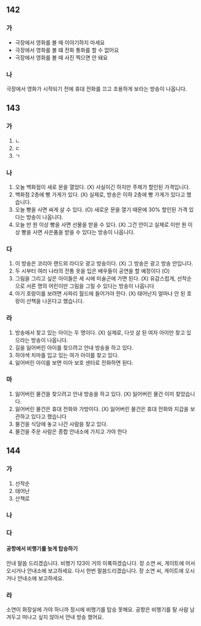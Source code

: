 ## 142
### 가
* 극장에서 영화를 볼 때 이야기하지 마세요
* 극장에서 영화를 볼 떄 전화 통화를 할 수 없어요
* 극장에서 영화를 볼 때 사진 찍으면 안 돼요
### 나
극장에서 영화가 시작되기 전에 휴대 전화를 끄고 조용하게 보라는 방송이 나옵니다.
## 143
### 가
1. ㄴ
2. ㄷ
3. ㄱ
### 나
1. 오늘 백화점이 새로 문을 열었다. 
	(X) 사실이긴 하지만 주제가 할인된 가격입니다.
2. 백화점 2층에 빵 가게가 있다. 
	(X) 실제로, 방송은 이하 2층에 빵 가게가 있다고 했습니다.
3. 오늘 빵을 사면 싸게 살 수 있다. 
	(O) 새로운 문을 열기 때문에 30% 할인된 가격 있다는 방송이 나옵니다. 
1. 오늘 만 원 이상 빵을 사면 선물을 받을 수 있다. 
	(X) 그건 안이고 실제로 이만 원 이상 빵을 사면 사은품을 받을 수 있다는 방송이 나옵니다.
### 다
1. 이 방송은 코리아 랜드외 라디오 광고 방송이다. 
	(X) 그 방송은 광고 방송 안입니다.
1. 두 시부터 여러 나라의 전통 옷을 입은 배우들이 공연을 할 예정이다 (O) 
2. 그림을 그리고 싶은 아이들은 세 시에 미술곤에 가면 된다. 
	(X) 유감스럽게, 선착순으로 서른 명의 어린이만 그림을 그릴 수 있다는 방송이 나옵니다
1. 아기 호랑이를 보려면 사파리 월드에 들어가야 한다. 
	(X) 태어난지 얼마나 안 된 호랑이 산책을 나온다고 했습니다.
### 라
1. 방송에서 찾고 있는 아이는 두 명이다.
	(X) 실제로, 다섯 살 된 여자 아이만 찾고 있으라는 방송이 나옵니다.
1. 길을 잃어버린 아이를 찾으려고 안내 방송을 하고 있다.
2. 하야색 치마를 입고 있는 여가 아이를 찾고 있다.
3. 잃어버린 아이를 보면 미아 보호 센터로 전화하면 된다.
### 마
1. 잃어버린 물건을 찾으려고 안내 방송을 하고 있다.
	(X) 잃어버린 물건 이미 찾았습니다. 
1. 잃어버린 물건은 휴대 전화와 가방이다.
	(X) 잃어버린 물건은 휴대 전화와 지갑을 보관하고 있다고 했습니다
1. 물건을 식당에 놓고 나간 사람을 찾고 있다.
2. 물건을 주운 사람은 종합 안내소에 가지고 가야 한다
## 144
### 가
1. 선착순
2. 태어난
3. 산책로
### 나

### 다
#### 공항에서 비행기를 늦게 탑승하기
안내 말씀 드리겠습니다. 비행기 123이 거의 이룍하겠습니다. 장 소연 씨, 게이트에 어서 오시거나 안내소에 보고하세요. 다시 한번 말씀드리겠습니다. 장 소연 씨, 게이트에 오시거나 안내소에 보고하세요.
### 라
소연이 화장실에 가야 하니까 정시에 비행기를 탑승 못해요. 공항은 비행기를 탈 사람 남겨두고 떠나고 싶지 않아서 안내 방송 했어요.
